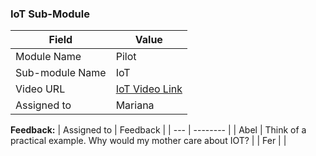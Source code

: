 ### IoT Sub-Module 

| Field | Value |
| ---- | --- |
| Module Name | Pilot |
| Sub-module Name | IoT |
| Video URL | [IoT Video Link](https://drive.google.com/file/d/1Sxc2BrNncfAiuV2MJBt6jeXdjQF2-L9o/view?usp=sharing) |
| Assigned to | Mariana |

**Feedback:**
| Assigned to | Feedback |
| --- | -------- |
| Abel | Think of a practical example. Why would my mother care about IOT? |
| Fer |  |
